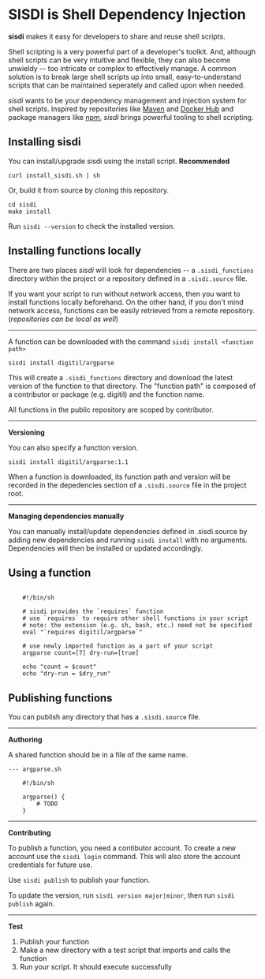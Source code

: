 # SISDI is Shell Dependency Injection

**sisdi** makes it easy for developers to share and reuse shell scripts.

Shell scripting is a very powerful part of a developer's toolkit.
And, although shell scripts can be very intuitive and flexible, they can also become unwieldy -- too intricate or complex to effectively manage.
A common solution is to break large shell scripts up into small, easy-to-understand scripts that can be maintained seperately and called upon when needed. 

_sisdi_ wants to be your dependency management and injection system for shell scripts. Inspired by repositories like [Maven][] and [Docker Hub][] and package managers like [npm][], _sisdi_ brings powerful tooling to shell scripting.


## Installing sisdi

You can install/upgrade sisdi using the install script. **Recommended**

    curl install_sisdi.sh | sh 

Or, build it from source by cloning this repository.

    cd sisdi
    make install

Run `sisdi --version` to check the installed version.


## Installing functions locally

There are two places _sisdi_ will look for dependencies -- a `.sisdi_functions` directory within the project or a repository defined in a `.sisdi.source` file.

If you want your script to run without network access, then you want to install functions locally beforehand. 
On the other hand, if you don't mind network access, functions can be easily retrieved from a remote repository. (_repositories can be local as well_)

- - -

A function can be downloaded with the command `sisdi install <function path>`

    sisdi install digitil/argparse

This will create a `.sisdi_functions` directory and download the latest version of the function to that directory.
The "function path" is composed of a contributor or package (e.g. digitil) and the function name. 

All functions in the public repository are scoped by contributor.

- - - 

**Versioning**

You can also specify a function version.

    sisdi install digitil/argparse:1.1

When a function is downloaded, its function path and version will be recorded in the depedencies section of a `.sisdi.source` file in the project root.

- - -

**Managing dependencies manually**

You can manually install/update dependencies defined in .sisdi.source by adding new dependencies and running `sisdi install` with no arguments.
Dependencies will then be installed or updated accordingly.


## Using a function

```shell

    #!/bin/sh

    # sisdi provides the `requires` function
    # use `requires` to require other shell functions in your script
    # note: the extension (e.g. sh, bash, etc.) need not be specified
    eval "`requires digitil/argparse`"

    # use newly imported function as a part of your script
    argparse count=[7] dry-run=[true]

    echo "count = $count"
    echo "dry-run = $dry_run"
```


## Publishing functions

You can publish any directory that has a `.sisdi.source` file.

- - - 

**Authoring**

A shared function should be in a file of the same name. 

```shell
--- argparse.sh

    #!/bin/sh 

    argparse() {
        # TODO
    }
```

- - - 

**Contributing**

To publish a function, you need a contibutor account. 
To create a new account use the `sisdi login` command.
This will also store the account credentials for future use.

Use `sisdi publish` to publish your function. 

To update the version, run `sisdi version major|minor`, then run `sisdi publish` again.

- - -

**Test**

1. Publish your function 
2. Make a new directory with a test script that imports and calls the function
3. Run your script. It should execute successfully



[maven]: https://maven.apache.org/
[npm]: https://www.npmjs.com/
[docker hub]: https://hub.docker.com/